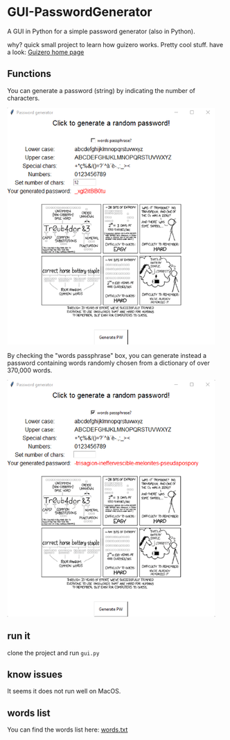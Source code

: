 # GUI-PasswordGenerator
A GUI in Python for a simple password generator (also in Python). 

why? quick small project to learn how guizero works. Pretty cool stuff.
have a look: [Guizero home page]('https://lawsie.github.io/guizero/start/')

## Functions
You can generate a password (string) by indicating the number of characters.

![string password](img/view_string_password_small.png 'String Password')


By checking the "words passphrase" box, you can generate instead a password containing words randomly chosen from a dictionary of over 370,000 words.

![Word password](img/view_words_password_small.png 'Words Password')

## run it
clone the project and run `gui.py`

## know issues
It seems it does not run well on MacOS.


## words list
You can find the words list here: [words.txt]('list/words.txt')

